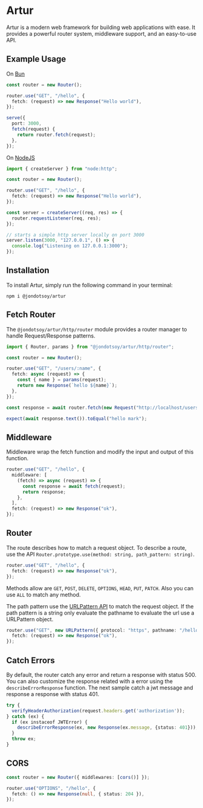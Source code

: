 # Artur

Artur is a modern web framework for building web applications with ease. It provides a powerful router system, middleware support, and an easy-to-use API.

## Example Usage

On [Bun](https://bun.sh)

```ts
const router = new Router();

router.use("GET", "/hello", {
  fetch: (request) => new Response("Hello world"),
});

serve({
  port: 3000,
  fetch(request) {
    return router.fetch(request);
  },
});
```

On [NodeJS](https://nodejs.org)

```ts
import { createServer } from "node:http";

const router = new Router();

router.use("GET", "/hello", {
  fetch: (request) => new Response("Hello world"),
});

const server = createServer((req, res) => {
  router.requestListener(req, res);
});

// starts a simple http server locally on port 3000
server.listen(3000, "127.0.0.1", () => {
  console.log("Listening on 127.0.0.1:3000");
});
```

## Installation

To install Artur, simply run the following command in your terminal:

```shell
npm i @jondotsoy/artur
```

## Fetch Router

The `@jondotsoy/artur/http/router` module provides a router manager to handle Request/Response patterns.

```ts
import { Router, params } from "@jondotsoy/artur/http/router";

const router = new Router();

router.use("GET", "/users/:name", {
  fetch: async (request) => {
    const { name } = params(request);
    return new Response(`hello ${name}`);
  },
});

const response = await router.fetch(new Request("http://localhost/users/mark"));

expect(await response.text()).toEqual("hello mark");
```

## Middleware

Middleware wrap the fetch function and modify the input and output of this function.

```ts
router.use("GET", "/hello", {
  middleware: [
    (fetch) => async (request) => {
      const response = await fetch(request);
      return response;
    },
  ],
  fetch: (request) => new Response("ok"),
});
```

## Router

The route describes how to match a request object. To describe a route, use the API `Router.prototype.use(method: string, path_pattern: string)`.

```ts
router.use("GET", "/hello", {
  fetch: (request) => new Response("ok"),
});
```

Methods allow are `GET`, `POST`, `DELETE`, `OPTIONS`, `HEAD`, `PUT`, `PATCH`. Also you can use `ALL` to match any method.

The path pattern use the [URLPattern API](https://developer.mozilla.org/en-US/docs/Web/API/URL_Pattern_API) to match the request object. If the path pattern is a string only evaluate the pathname to evaluate the url use a URLPattern object.

```ts
router.use("GET", new URLPattern({ protocol: "https", pathname: "/hello" }), {
  fetch: (request) => new Response("ok"),
});
```

## Catch Errors

By default, the router catch any error and return a response with status 500. You can also customize the response related with a error using the `describeErrorResponse` function. The next sample catch a jwt message and response a response with status 401.

```ts
try {
  verifyHeaderAuthorization(request.headers.get('authorization'));
} catch (ex) {
  if (ex instaceof JWTError) {
    describeErrorResponse(ex, new Response(ex.message, {status: 401}));
  }
  throw ex;
}
```

## CORS

```ts
const router = new Router({ middlewares: [cors()] });

router.use("OPTIONS", "/hello", {
  fetch: () => new Response(null, { status: 204 }),
});
```
